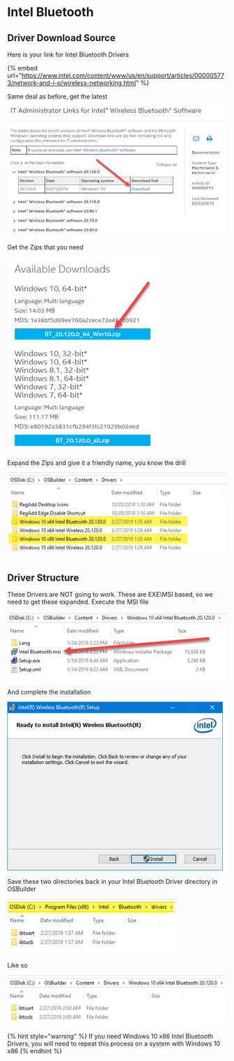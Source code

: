 # Intel Bluetooth

## Driver Download Source

Here is your link for Intel Bluetooth Drivers

{% embed url="https://www.intel.com/content/www/us/en/support/articles/000005773/network-and-i-o/wireless-networking.html" %}

Same deal as before, get the latest

![](../../../../../.gitbook/assets/image%20%2817%29.png)

Get the Zips that you need

![](../../../../../.gitbook/assets/image%20%2854%29.png)

Expand the Zips and give it a friendly name, you know the drill

![](../../../../../.gitbook/assets/image%20%2856%29.png)

## 

## Driver Structure

These Drivers are NOT going to work.  These are EXE\MSI based, so we need to get these expanded.  Execute the MSI file

![](../../../../../.gitbook/assets/image%20%2831%29.png)

And complete the installation

![](../../../../../.gitbook/assets/image%20%2820%29.png)

Save these two directories back in your Intel Bluetooth Driver directory in OSBuilder

![](../../../../../.gitbook/assets/image%20%2839%29.png)

Like so

![](../../../../../.gitbook/assets/image%20%2861%29.png)

{% hint style="warning" %}
If you need Windows 10 x86 Intel Bluetooth Drivers, you will need to repeat this process on a system with Windows 10 x86
{% endhint %}

